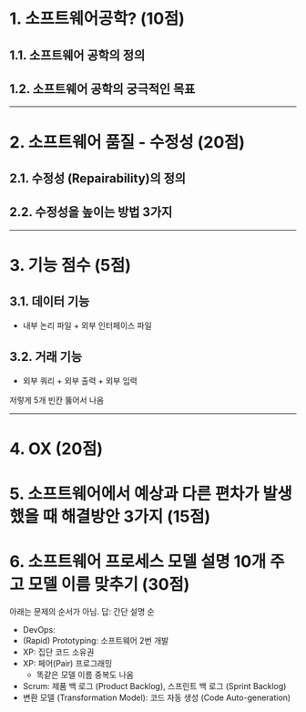 # 1. 소프트웨어공학? (10점)
## 1.1. 소프트웨어 공학의 정의
## 1.2. 소프트웨어 공학의 궁극적인 목표

---
# 2. 소프트웨어 품질 - 수정성 (20점)
## 2.1. 수정성 (Repairability)의 정의
## 2.2. 수정성을 높이는 방법 3가지

---
# 3. 기능 점수 (5점)
## 3.1. 데이터 기능
- 내부 논리 파일 + 외부 인터페이스 파일
## 3.2. 거래 기능
- 외부 쿼리 + 외부 출력 + 외부 입력

저렇게 5개 빈칸 뚫어서 나옴

---
# 4. OX (20점)

# 5. 소프트웨어에서 예상과 다른 편차가 발생했을 때 해결방안 3가지 (15점)

# 6. 소프트웨어 프로세스 모델 설명 10개 주고 모델 이름 맞추기 (30점)

아래는 문제의 순서가 아님. 
답: 간단 설명 순

- DevOps: 
- (Rapid) Prototyping: 소프트웨어 2번 개발
- XP: 집단 코드 소유권
- XP: 페어(Pair) 프로그래밍
	- 똑같은 모델 이름 중복도 나옴
- Scrum: 제품 백 로그 (Product Backlog), 스프린트 백 로그 (Sprint Backlog)
- 변환 모델 (Transformation Model): 코드 자동 생성 (Code Auto-generation)